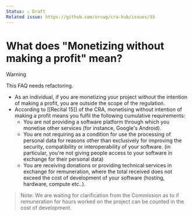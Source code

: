 ```yaml
---
Status: ⚠️ Draft
Related issue: https://github.com/orcwg/cra-hub/issues/33
---
```


# What does "Monetizing without making a profit" mean?

> [!WARNING]  
> This FAQ needs refactoring.

- As an individual, if you are monetizing your project without the intention of making a profit, you are outside the scope of the regulation.
- According to [[Recital 15]] of the CRA, monetising without intention of making a profit means you fulfil the following cumulative requirements:
    - You are not providing a software platform through which you monetise other services (for instance, Google's Android).
    - You are not requiring as a condition for use the processing of personal data for reasons other than exclusively for improving the security, compatibility or interoperability of your software. (in particular, you're not giving people access to your software in exchange for their personal data)
   - You are receiving donations or providing technical services in exchange for remuneration, where the total received does not exceed the cost of development of your software (hosting, hardware, compute etc..).

> Note: We are waiting for clarification from the Commission as to if remuneration for hours worked on the project can be counted in the cost of development.


